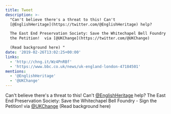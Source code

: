 ```yaml
---
title: Tweet
description: >-
  "Can't believe there's a threat to this! Can't
  [@EnglishHeritage](https://twitter.com/@EnglishHeritage) help?

  The East End Preservation Society: Save the Whitechapel Bell Foundry - Sign
  the Petition!  via [@UKChange](https://twitter.com/@UKChange)

  (Read background here) "
date: '2019-02-26T13:02:25+00:00'
links:
  - 'http://chng.it/Wz4PnRBf'
  - 'https://www.bbc.co.uk/news/uk-england-london-47184501'
mentions:
  - '@EnglishHeritage'
  - '@UKChange'
---
```

Can't believe there's a threat to this! Can't [@EnglishHeritage](https://twitter.com/@EnglishHeritage) help?
The East End Preservation Society: Save the Whitechapel Bell Foundry - Sign the Petition!  via [@UKChange](https://twitter.com/@UKChange)
(Read background here) 
